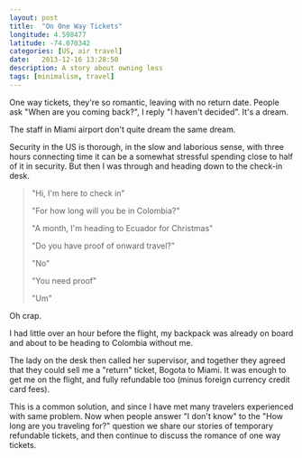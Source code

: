 ```yaml
---
layout: post
title:  "On One Way Tickets"
longitude: 4.598477
latitude: -74.070342
categories: [US, air travel]
date:   2013-12-16 13:28:50
description: A story about owning less
tags: [minimalism, travel]
---
```


One way tickets, they're so romantic, leaving with no return date. People ask "When are you coming back?", I reply "I haven't decided". It's a dream.

The staff in Miami airport don't quite dream the same dream.

Security in the US is thorough, in the slow and laborious sense, with three hours connecting time it can be a somewhat stressful spending close to half of it in security. But then I was through and heading down to the check-in desk.

>    "Hi, I'm here to check in"
>
>    "For how long will you be in Colombia?"
>
>    "A month, I'm heading to Ecuador for Christmas"
>
>    "Do you have proof of onward travel?"
>
>    "No"
>
>    "You need proof"
>
>    "Um"

Oh crap.

I had little over an hour before the flight, my backpack was already on board and about to be heading to Colombia without me.

The lady on the desk then called her supervisor, and together they agreed that they could sell me a "return" ticket, Bogota to Miami. It was enough to get me on the flight, and fully refundable too (minus foreign currency credit card fees).

This is a common solution, and since I have met many travelers experienced with same problem. Now when people answer "I don't know" to the "How long are you traveling for?" question we share our stories of temporary refundable tickets, and then continue to discuss the romance of one way tickets.
